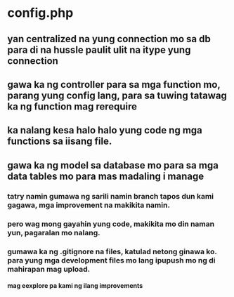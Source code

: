 # config.php

## yan centralized na yung connection mo sa db para di na hussle paulit ulit na itype yung connection

## gawa ka ng controller para sa mga function mo, parang yung config lang, para sa tuwing tatawag ka ng function mag rerequire

## ka nalang kesa halo halo yung code ng mga functions sa iisang file.

## gawa ka ng model sa database mo para sa mga data tables mo para mas madaling i manage

### tatry namin gumawa ng sarili namin branch tapos dun kami gagawa, mga improvement na makikita namin.

### pero wag mong gayahin yung code, makikita mo din naman yun, pagaralan mo nalang.

### gumawa ka ng .gitignore na files, katulad netong ginawa ko. para yung mga development files mo lang ipupush mo ng di mahirapan mag upload.

#### mag eexplore pa kami ng ilang improvements
